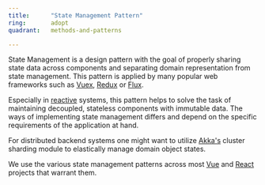 ```yaml
---
title:      "State Management Pattern"
ring:       adopt
quadrant:   methods-and-patterns

---
```


State Management is a design pattern with the goal of properly sharing state data across components and separating domain representation from state management.
This pattern is applied by many popular web frameworks such as [Vuex](/languages-and-frameworks/vuex.html), [Redux](/languages-and-frameworks/redux.html) or [Flux](/methods-and-patterns/flux.html).

Especially in [reactive](/methods-and-patterns/reactive-programming.html) systems, this pattern helps to solve the task of maintaining decoupled, stateless components with immutable data. The ways of implementing state management differs and depend on the specific requirements of the application at hand.

For distributed backend systems one might want to utilize [Akka's](/languages-and-frameworks/akka.html) cluster sharding module to elastically manage domain object states.

We use the various state management patterns across most [Vue](/languages-and-frameworks/vue.html) and [React](/languages-and-frameworks/react.html) projects that warrant them.